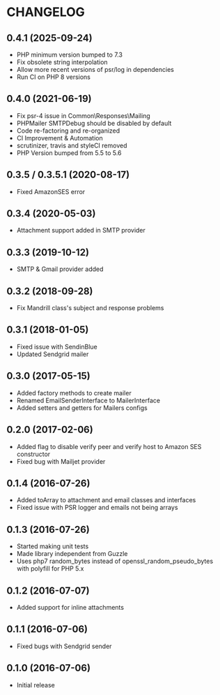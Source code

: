 # CHANGELOG

## 0.4.1 (2025-09-24)
 - PHP minimum version bumped to 7.3
 - Fix obsolete string interpolation
 - Allow more recent versions of psr/log in dependencies
 - Run CI on PHP 8 versions

## 0.4.0 (2021-06-19)
 - Fix psr-4 issue in Common\Responses\Mailing
 - PHPMailer SMTPDebug should be disabled by default
 - Code re-factoring and re-organized
 - CI Improvement & Automation
 - scrutinizer, travis and styleCI removed
 - PHP Version bumped from 5.5 to 5.6

## 0.3.5 / 0.3.5.1 (2020-08-17)
 - Fixed AmazonSES error

## 0.3.4 (2020-05-03)
 - Attachment support added in SMTP provider

## 0.3.3 (2019-10-12)
 - SMTP & Gmail provider added

## 0.3.2 (2018-09-28)
 - Fix Mandrill class's subject and response problems

## 0.3.1 (2018-01-05)

 - Fixed issue with SendinBlue
 - Updated Sendgrid mailer

## 0.3.0 (2017-05-15)

 - Added factory methods to create mailer
 - Renamed EmailSenderInterface to MailerInterface 
 - Added setters and getters for Mailers configs

## 0.2.0 (2017-02-06)

- Added flag to disable verify peer and verify host to Amazon SES constructor
- Fixed bug with Mailjet provider

## 0.1.4 (2016-07-26)

- Added toArray to attachment and email classes and interfaces
- Fixed issue with PSR logger and emails not being arrays

## 0.1.3 (2016-07-26)

- Started making unit tests
- Made library independent from Guzzle
- Uses php7 random_bytes instead of openssl_random_pseudo_bytes with polyfill for PHP 5.x

## 0.1.2 (2016-07-07)

- Added support for inline attachments

## 0.1.1 (2016-07-06)

- Fixed bugs with Sendgrid sender

## 0.1.0 (2016-07-06)

- Initial release
